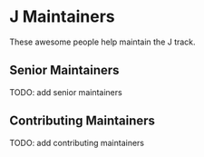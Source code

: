 # J Maintainers

These awesome people help maintain the J track.

## Senior Maintainers

TODO: add senior maintainers

## Contributing Maintainers

TODO: add contributing maintainers

